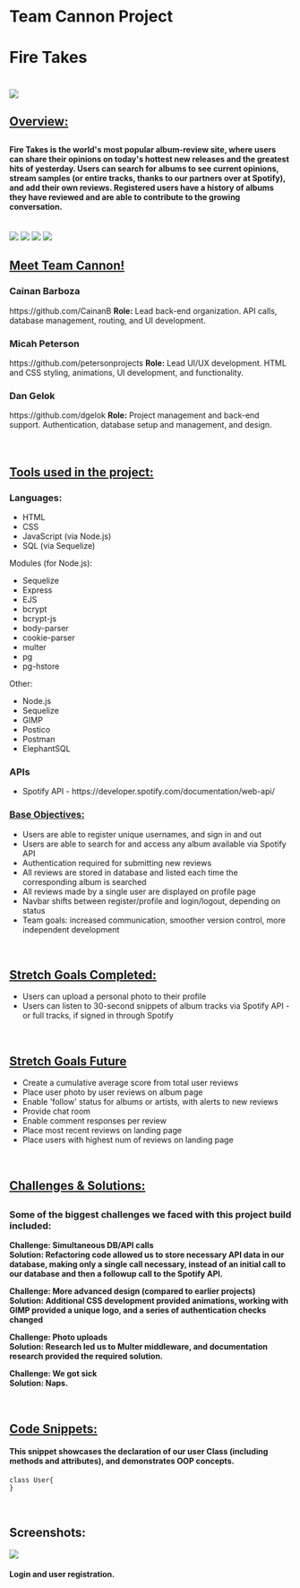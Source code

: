 # Team Cannon Project

<h1>Fire Takes<h1>

<img src="public/images/FireAndText.png">

<h2><u>Overview:</u><h2>
<h4>Fire Takes is the world's most popular album-review site, where users can share their opinions on today's hottest new releases and the greatest hits of yesterday. Users can search for albums to see current opinions, stream samples (or entire tracks, thanks to our partners over at Spotify), and add their own reviews. Registered users have a history of albums they have reviewed and are able to contribute to the growing conversation. </h4>

</br>

<img src="public/images/LandingDemo.png">
<img src="public/images/AlbumDemo.png">
<img src="public/images/SearchDemo.png">
<img src="public/images/ProfileDemo.png">
<h2><u>Meet Team Cannon!</u></h2>

<h3>Cainan Barboza</h3>
https://github.com/CainanB
<b>Role:</b> Lead back-end organization. API calls, database management, routing, and UI development.
</br>

<h3>Micah Peterson</h3>
https://github.com/petersonprojects
<b>Role:</b> Lead UI/UX development. HTML and CSS styling, animations, UI development, and functionality.
</br>

<h3>Dan Gelok</h3>
https://github.com/dgelok
<b>Role:</b> Project management and back-end support. Authentication, database setup and management, and design.


</br>
</br>
</br>

<h2><u>Tools used in the project:</u></h3>
<h3>Languages:</h3>
<ul>
    <li>HTML</li>
    <li>CSS</li>
    <li>JavaScript (via Node.js)</li>
    <li>SQL (via Sequelize)</li>
</ul>

Modules (for Node.js):
<ul>
    <li>Sequelize</li>
    <li>Express</li>
    <li>EJS</li>
    <li>bcrypt</li>
    <li>bcrypt-js</li>
    <li>body-parser</li>
    <li>cookie-parser</li>
    <li>multer</li>
    <li>pg</li>
    <li>pg-hstore</li>
</ul>

Other:
<ul>
    <li>Node.js</li>
    <li>Sequelize</li>
    <li>GIMP</li>
    <li>Postico</li>
    <li>Postman</li>
    <li>ElephantSQL</li>
</ul>

<h3>APIs</h3>
<ul>
    <li>Spotify API - https://developer.spotify.com/documentation/web-api/</li>
</ul

</br>

<h3><u>Base Objectives:</u></h3>
<ul>
    <li>Users are able to register unique usernames, and sign in and out</li>
    <li>Users are able to search for and access any album available via Spotify API</li>
    <li>Authentication required for submitting new reviews</li>
    <li>All reviews are stored in database and listed each time the corresponding album is searched</li>
    <li>All reviews made by a single user are displayed on profile page</li>
    <li>Navbar shifts between register/profile and login/logout, depending on status</li>
    <li>Team goals: increased communication, smoother version control, more independent development</li>
</ul>

</br>

<h2><u>Stretch Goals Completed:</u></h2>
<ul>
    <li>Users can upload a personal photo to their profile</li>
    <li>Users can listen to 30-second snippets of album tracks via Spotify API - or full tracks, if signed in through Spotify</li>
</ul>

</br>

<h2><u>Stretch Goals Future</u></h2>
<ul>
    <li>Create a cumulative average score from total user reviews</li>
    <li>Place user photo by user reviews on album page</li>
    <li>Enable 'follow' status for albums or artists, with alerts to new reviews</li>
    <li>Provide chat room</li>
    <li>Enable comment responses per review</li>
    <li>Place most recent reviews on landing page</li>
    <li>Place users with highest num of reviews on landing page</li>
</ul>

</br>

<h2><u>Challenges & Solutions:</u><h2>
<h3>Some of the biggest challenges we faced with this project build included:</h2>

<b>Challenge: Simultaneous DB/API calls</b>
<br>
<b>Solution: Refactoring code allowed us to store necessary API data in our database, making only a single call necessary, instead of an initial call to our database and then a followup call to the Spotify API.</b>

<b>Challenge: More advanced design (compared to earlier projects)</b>
<br>
<b>Solution: Additional CSS development provided animations, working with GIMP provided a unique logo, and a series of authentication checks changed </b>

<b>Challenge: Photo uploads</b>
<br>
<b>Solution: Research led us to Multer middleware, and documentation research provided the required solution.</b>

<b>Challenge: We got sick</b>
<br>
<b>Solution: Naps.</b>



</br>

<h2><u>Code Snippets:</u></h2>

<h4>This snippet showcases the declaration of our user Class (including methods and attributes), and demonstrates OOP concepts.</h4>

```
class User{
}

```

</br>




<h2>Screenshots:</h2>
<img src="images/loginPage.png">
<h4>Login and user registration.</h4>
<br />

